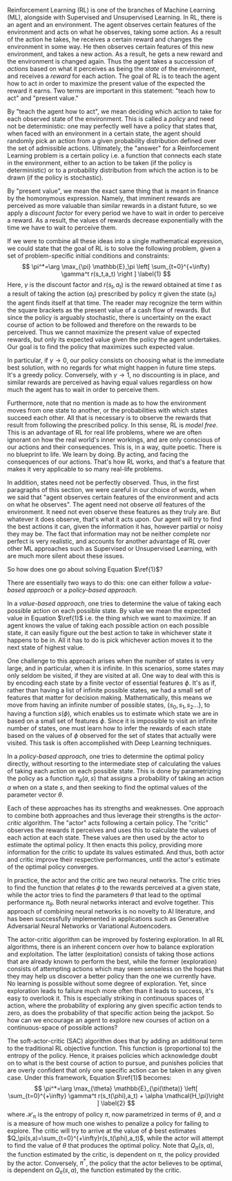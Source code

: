 Reinforcement Learning (RL) is one of the branches of Machine Learning (ML), alongside with Supervised and Unsupervised Learning. In RL, there is an agent and an environment. The agent observes certain features of the environment and acts on what he observes, taking some action. As a result of the action he takes, he receives a certain reward and changes the environment in some way.  He then observes certain features of this new environment, and takes a new action. As a result, he gets a new reward and the environment is changed again. Thus the agent takes a succession of _actions_ based on what it perceives as being the _state_ of the environment, and receives a _reward_ for each action. The goal of RL is to teach the agent how to act in order to maximize the present value of the expected the reward it earns. Two terms are important in this statement: "teach how to act" and "present value."

By "teach the agent how to act", we mean deciding which action to take for each observed state of the environment. This is called a _policy_ and need not be deterministic: one may perfectly well have a policy that states that, when faced with an environment in a certain state, the agent should randomly pick an action from a given probability distribution defined over the set of admissible actions. Ultimately, the "answer" for a Reinforcement Learning problem is a certain policy i.e. a function that connects each state in the environment, either to an action to be taken (if the policy is deterministic) or to a probability distribution from which the action is to be drawn (if the policy is stochastic).

By "present value", we mean the exact same thing that is meant in finance by the homonymous expression. Namely, that imminent rewards are perceived as more valuable than similar rewards in a distant future, so we apply a _discount factor_ for every period we have to wait in order to perceive a reward. As a result, the values of rewards decrease exponentially with the time we have to wait to perceive them.

If we were to combine all these ideas into  a single mathematical expression, we could state that the goal of RL is to solve the following problem, given a set of problem-specific initial conditions and constraints:
$$
\pi^*=\arg \max_{\pi} \mathbb{E}_\pi \left[ \sum_{t=0}^{+\infty} \gamma^t r(s_t,a_t) \right ] \label{1}
$$
Here, $\gamma$ is the discount factor and  $r(s_t,a_t)$ is the reward obtained at time $t$ as a result of taking the action ($a_t$)  prescribed by policy $\pi$ given the state ($s_t$) the agent finds itself at that time. The reader may recognize the term within the square brackets as the present value of a cash flow of rewards. But since the policy is arguably stochastic, there is uncertainty on the exact course of action to be followed and therefore on the rewards to be perceived. Thus we cannot maximize the present value of expected rewards, but only its expected value given the policy the agent undertakes. Our goal is to find the policy that maximizes such expected value.

In particular, if $\gamma \to 0$, our policy consists on choosing what is the immediate best solution, with no regards for what might happen in future time steps. It's a greedy policy. Conversely, with $\gamma\to1$, no discounting is in place, and similar rewards are perceived as having equal values regardless on how much the agent has to wait in order to perceive them.

Furthermore, note that no mention is made as to how the environment moves from one state to another, or the probabilities with which states succeed each other. All that is necessary is to observe the rewards that result from following the prescribed policy. In this sense, RL is _model free_. This is an advantage of RL for real life problems, where we are often ignorant on how the real world's inner workings, and are only conscious of our actions and their consequences. This is, in a way, quite poetic. There is no blueprint to life. We learn by doing. By acting, and facing the consequences of our actions. That's how RL works, and that's a feature that makes it very applicable to so many real-life problems.

In addition, states need not be perfectly observed. Thus, in the first paragraphs of this section, we were careful in our choice of words, when we said  that "agent observes certain features of the environment and acts on what he observes". The agent need not observe _all_ features of the environment. It need not even observe these features as they truly are. But whatever it does observe, that's what it acts upon. Our agent will try to find the best actions it can, given the information it has, however partial or noisy they may be. The fact that information may not be neither complete nor perfect is very realistic, and accounts for another advantage of RL over other ML approaches such as Supervised or Unsupervised Learning, with are much more silent about these issues.

So how does one go about solving Equation $\ref{1}$?

There are essentially two ways to do this: one can either follow a _value-based approach_ or a _policy-based approach_.

In a _value-based approach_, one tries to determine the value of taking each possible action on each possible state. By value we mean the expected value in Equation $\ref{1}$ i.e. the thing which we want to maximize. If an agent knows the value of taking each possible action on each possible state, it can easily figure out the best action to take in whichever state it happens to be in. All it has to do is pick whichever action moves it to the next state of highest value.

One challenge to this approach arises when the number of states is very large, and in particular, when it is infinite. In this scenarios, some states may only seldom be visited, if they are visited at all. One way to deal with this is by encoding each state by a finite vector of essential features $\phi$. It's as if, rather than having a list of infinite possible states, we had a small set of features that matter for decision making. Mathematically, this means we move from having an infinite number of possible states, $\{s_0, s_1,s_2...\}$, to having a function $s(\phi)$, which enables us to estimate which state we are in based on a small set of features $\phi$. Since it is impossible to visit an infinite number of states, one must learn how to infer the rewards of each state based on the values of $\phi$ observed for the set of states that actually were visited. This task is often accomplished with Deep Learning techniques.

In a _policy-based approach_, one tries to determine the optimal policy directly, without resorting to the intermediate step of calculating the values of taking each action on each possible state. This is done by parametrizing the policy as a function $\pi_\theta(a,s)$ that assigns a probability of taking an action $a$ when on a state $s$, and then seeking to find the optimal values of the parameter vector $\theta$. 

Each of these approaches has its strengths and weaknesses. One approach to combine both approaches and thus leverage their strengths is the _actor-critic_ algorithm. The "actor" acts following a certain policy. The "critic" observes the rewards it perceives and uses this to calculate the values of each action at each state. These values are then used by the actor to estimate the optimal policy. It then enacts this policy, providing more information for the critic to update its values estimated. And thus, both actor and critic improve their respective performances, until the actor's estimate of the optimal policy converges.

In practice, the actor and the critic are two neural networks. The critic tries to find the function that relates $\phi$ to the rewards perceived at a given state, while the actor tries to find the parameters $\theta$ that lead to the optimal performance $\pi_\theta$. Both neural networks interact and evolve together. This approach of combining neural networks is no novelty to AI literature, and has been successfully implemented in applications such as Generative Adversarial Neural Networks or Variational Autoencoders.

The actor-critic algorithm can be improved by fostering exploration. In all RL algorithms, there is an inherent concern over how to balance exploration and exploitation. The latter (exploitation) consists of taking those actions that are already known to perform the best, while the former (exploration) consists of attempting actions which may seem senseless on the hopes that they may help us discover a better policy than the one we currently have. No learning is possible without some degree of exploration. Yet, since exploration leads to failure much more often than it leads to success, it's easy to overlook it. This is especially striking in continuous spaces of action, where the probability of exploring any given specific action tends to zero, as does the probability of that specific action being the jackpot. So how can we encourage an agent to explore new courses of action on a continuous-space of possible actions?

The soft-actor-critic (SAC) algorithm does that by adding an additional term to the traditional RL objective function. This function is (proportional to) the entropy of the policy. Hence, it praises policies which acknowledge doubt on to what is the best course of action to pursue, and punishes policies that are overly confident that only one specific action can be taken in any  given case. Under this framework, Equation $\ref{1}$ becomes:
$$
\pi^*=\arg \max_{\theta} \mathbb{E}_{\pi(\theta)} \left[ \sum_{t=0}^{+\infty} \gamma^t r(s_t(\phi),a_t) + \alpha \mathcal{H_\pi}\right ] \label{2}
$$
where $\mathcal{H_\pi}$ is the entropy of policy $\pi$, now parametrized in terms of $\theta$, and $\alpha$ is a measure of how much one wishes to penalize a policy for failing to explore. The critic will try to arrive at the value of $\phi$ best estimates  $Q_\pi(s,a)=\sum_{t=0}^{+\infty}r(s_t(\phi),a_t)$, while the actor will attempt to find the value of $\theta$ that produces the optimal policy. Note that $Q_\pi(s,a)$, the function estimated by the critic, is dependent on $\pi$, the policy provided by the actor. Conversely,  $\pi^*$, the policy that the actor believes to be optimal, is dependent on $Q_\pi(s,a)$, the function estimated by the critic.



